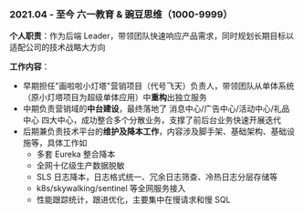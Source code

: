 ### 2021.04 - 至今 <span class='bold'>六一教育 & 豌豆思维</span>（1000-9999）

**个人职责**：作为后端 Leader，带领团队快速响应产品需求，同时规划长期目标以适配公司的技术战略大方向

**工作内容**：
- 早期担任"画啦啦小灯塔"营销项目（代号飞天）负责人，带领团队从单体系统（原小灯塔项目为超级单体应用）中**重构**出独立服务
- 中期负责营销域的**中台建设**，最终落地了 消息中心/广告中心/活动中心/礼品中心 四大中心，成功整合多个分散业务，支撑了前后台业务快速开展迭代
- 后期兼负责技术平台的**维护及降本工作**，内容涉及脚手架、基础架构、基础设施等，具体工作如
  - 多套 Eureka 整合降本
  - 全网十亿级生产数据脱敏
  - SLS 日志降本，日志格式统一、冗余日志筛查、冷热日志分层存储等
  - k8s/skywalking/sentinel 等全网服务接入
  - 性能跟踪统计，跟进优化，主要集中在慢请求和慢 SQL